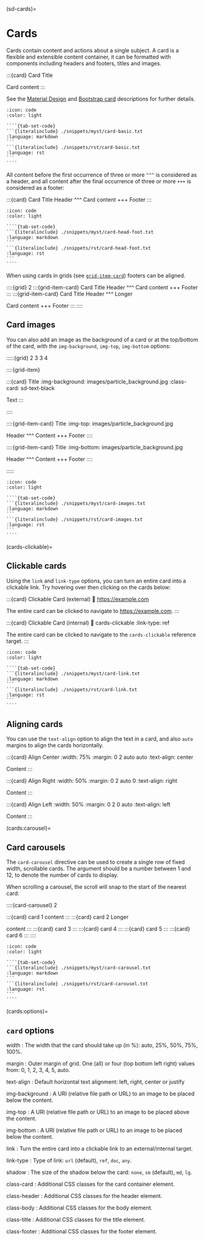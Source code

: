 (sd-cards)=

# Cards

Cards contain content and actions about a single subject.
A card is a flexible and extensible content container,
it can be formatted with components including headers and footers, titles and images.

:::{card} Card Title

Card content
:::

See the [Material Design](https://material.io/components/cards) and [Bootstrap card](https://getbootstrap.com/docs/5.0/layout/grid/) descriptions for further details.

`````{dropdown} Syntax
:icon: code
:color: light

````{tab-set-code}
```{literalinclude} ./snippets/myst/card-basic.txt
:language: markdown
```
```{literalinclude} ./snippets/rst/card-basic.txt
:language: rst
```
````
`````

All content before the first occurrence of three or more `^^^` is considered as a header,
and all content after the final occurrence of three or more `+++` is considered as a footer:

:::{card} Card Title
Header
^^^
Card content
+++
Footer
:::

`````{dropdown} Syntax
:icon: code
:color: light

````{tab-set-code}
```{literalinclude} ./snippets/myst/card-head-foot.txt
:language: markdown
```
```{literalinclude} ./snippets/rst/card-head-foot.txt
:language: rst
```
````
`````

When using cards in grids (see [`grid-item-card`](./grids.md)) footers can be aligned.

::::{grid} 2
:::{grid-item-card} Card Title
Header
^^^
Card content
+++
Footer
:::
:::{grid-item-card} Card Title
Header
^^^
Longer

Card content
+++
Footer
:::
::::

## Card images

You can also add an image as the background of a card or at the top/bottom of the card, with the `img-background`, `img-top`, `img-bottom` options:

:::::{grid} 2 3 3 4

::::{grid-item}

:::{card} Title
:img-background: images/particle_background.jpg
:class-card: sd-text-black

Text
:::

::::

::::{grid-item-card} Title
:img-top: images/particle_background.jpg

Header
^^^
Content
+++
Footer
::::

::::{grid-item-card} Title
:img-bottom: images/particle_background.jpg

Header
^^^
Content
+++
Footer
::::

:::::

`````{dropdown} Syntax
:icon: code
:color: light

````{tab-set-code}
```{literalinclude} ./snippets/myst/card-images.txt
:language: markdown
```
```{literalinclude} ./snippets/rst/card-images.txt
:language: rst
```
````
`````

(cards-clickable)=

## Clickable cards

Using the `link` and `link-type` options, you can turn an entire card into a clickable link.
Try hovering over then clicking on the cards below:

:::{card} Clickable Card (external)
:link: https://example.com

The entire card can be clicked to navigate to <https://example.com>.
:::

:::{card} Clickable Card (internal)
:link: cards-clickable
:link-type: ref

The entire card can be clicked to navigate to the `cards-clickable` reference target.
:::

`````{dropdown} Syntax
:icon: code
:color: light

````{tab-set-code}
```{literalinclude} ./snippets/myst/card-link.txt
:language: markdown
```
```{literalinclude} ./snippets/rst/card-link.txt
:language: rst
```
````
`````

## Aligning cards

You can use the `text-align` option to align the text in a card,
and also `auto` margins to align the cards horizontally.

:::{card} Align Center
:width: 75%
:margin: 0 2 auto auto
:text-align: center

Content
:::

:::{card} Align Right
:width: 50%
:margin: 0 2 auto 0
:text-align: right

Content
:::

:::{card} Align Left
:width: 50%
:margin: 0 2 0 auto
:text-align: left

Content
:::

(cards:carousel)=

## Card carousels

The `card-carousel` directive can be used to create a single row of fixed width, scrollable cards.
The argument should be a number between 1 and 12, to denote the number of cards to display.

When scrolling a carousel, the scroll will snap to the start of the nearest card:

::::{card-carousel} 2

:::{card} card 1
content
:::
:::{card} card 2
Longer

content
:::
:::{card} card 3
:::
:::{card} card 4
:::
:::{card} card 5
:::
:::{card} card 6
:::
::::

`````{dropdown} Syntax
:icon: code
:color: light

````{tab-set-code}
```{literalinclude} ./snippets/myst/card-carousel.txt
:language: markdown
```
```{literalinclude} ./snippets/rst/card-carousel.txt
:language: rst
```
````
`````

(cards:options)=

## `card` options

width
: The width that the card should take up (in %): auto, 25%, 50%, 75%, 100%.

margin
: Outer margin of grid.
  One (all) or four (top bottom left right) values from: 0, 1, 2, 3, 4, 5, auto.

text-align
: Default horizontal text alignment: left, right, center or justify

img-background
: A URI (relative file path or URL) to an image to be placed below the content.

img-top
: A URI (relative file path or URL) to an image to be placed above the content.

img-bottom
: A URI (relative file path or URL) to an image to be placed below the content.

link
: Turn the entire card into a clickable link to an external/internal target.

link-type
: Type of link: `url` (default), `ref`, `doc`, `any`.

shadow
: The size of the shadow below the card: `none`, `sm` (default), `md`, `lg`.

class-card
: Additional CSS classes for the card container element.

class-header
: Additional CSS classes for the header element.

class-body
: Additional CSS classes for the body element.

class-title
: Additional CSS classes for the title element.

class-footer
: Additional CSS classes for the footer element.
